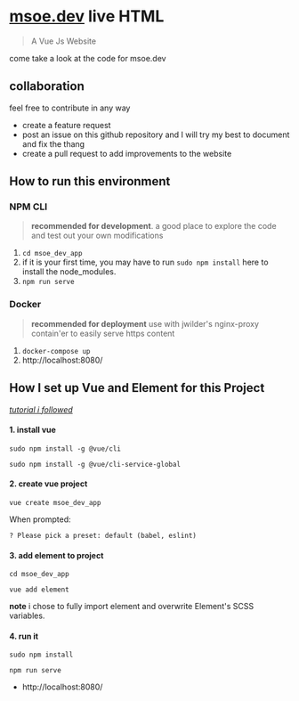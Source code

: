 # [msoe.dev](https://msoe.dev/) live HTML
> A Vue Js Website

come take a look at the code for msoe.dev

## collaboration

feel free to contribute in any way 

* create a feature request
* post an issue on this github repository and I will try my best to document and fix the thang
* create a pull request to add improvements to the website

## How to run this environment

### NPM CLI

>**recommended for development**. a good place to explore the code and test out your own modifications

1. `cd msoe_dev_app`
2. if it is your first time, you may have to run `sudo npm install` here to install the node_modules.
2. `npm run serve`

### Docker

>**recommended for deployment** use with jwilder's nginx-proxy contain'er to easily serve https content

1. `docker-compose up`
2. http://localhost:8080/

## How I set up Vue and Element for this Project

*[tutorial i followed](https://github.com/ElementUI/vue-cli-plugin-element)*

#### 1. install vue

`sudo npm install -g @vue/cli`

`sudo npm install -g @vue/cli-service-global`

#### 2. create vue project

`vue create msoe_dev_app`

When prompted: 

`? Please pick a preset: default (babel, eslint)`

#### 3. add element to project

`cd msoe_dev_app`

`vue add element`

**note** i chose to fully import element and overwrite Element's SCSS variables.

#### 4. run it

`sudo npm install`

`npm run serve`
* http://localhost:8080/ 
